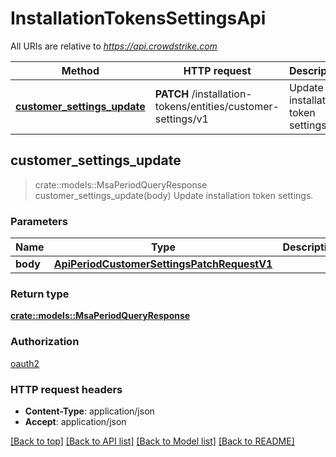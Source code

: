 # InstallationTokensSettingsApi

All URIs are relative to *<https://api.crowdstrike.com>*

Method | HTTP request | Description
------------- | ------------- | -------------
[**customer_settings_update**](InstallationTokensSettingsApi.md#customer_settings_update) | **PATCH** /installation-tokens/entities/customer-settings/v1 | Update installation token settings.

## customer_settings_update

> crate::models::MsaPeriodQueryResponse customer_settings_update(body)
Update installation token settings.

### Parameters

Name | Type | Description  | Required | Notes
------------- | ------------- | ------------- | ------------- | -------------
**body** | [**ApiPeriodCustomerSettingsPatchRequestV1**](ApiPeriodCustomerSettingsPatchRequestV1.md) |  | [required] |

### Return type

[**crate::models::MsaPeriodQueryResponse**](msa.QueryResponse.md)

### Authorization

[oauth2](../README.md#oauth2)

### HTTP request headers

- **Content-Type**: application/json
- **Accept**: application/json

[[Back to top]](#) [[Back to API list]](./README.md#documentation-for-api-endpoints) [[Back to Model list]](./README.md#documentation-for-models) [[Back to README]](../README.md)
